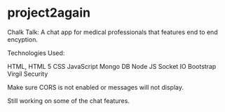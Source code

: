 # project2again

Chalk Talk: A chat app for medical professionals that features end to end encyption. 

Technologies Used:

HTML, HTML 5
CSS
JavaScript
Mongo DB
Node JS
Socket IO
Bootstrap
Virgil Security 

Make sure CORS is not enabled or messages will not display.

Still working on some of the chat features. 
